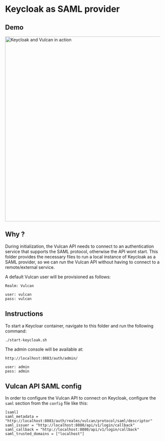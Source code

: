 # Keycloak as SAML provider

## Demo

<img src="keycloak-vulcan-demo.gif" alt="Keycloak and Vulcan in action" width="600"/>

## Why ?

During initialization, the Vulcan API needs to connect to an authentication service that supports the SAML protocol, otherwise the API wont start.
This folder provides the necessary files to run a local instance of Keycloak as a SAML provider, so we can run the Vulcan API without having to connect to a remote/external service.

A default Vulcan user will be provisioned as follows:

```
Realm: Vulcan

user: vulcan
pass: vulcan
```


## Instructions

To start a Keycloar container, navigate to this folder and run the following command:
```
./start-keycloak.sh 
```

The admin console will be available at:
```
http://localhost:8083/auth/admin/

user: admin
pass: admin
```

## Vulcan API SAML config

In order to configure the Vulcan API to connect on Keycloak, configure the `saml` section from the `config` file like this:

```
[saml]
saml_metadata = "http://localhost:8083/auth/realms/vulcan/protocol/saml/descriptor"
saml_issuer = "http://localhost:8080/api/v1/login/callback"
saml_callback = "http://localhost:8080/api/v1/login/callback"
saml_trusted_domains = ["localhost"]
```